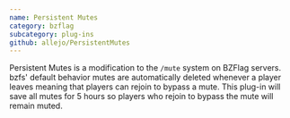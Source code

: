 ```yaml
---
name: Persistent Mutes
category: bzflag
subcategory: plug-ins
github: allejo/PersistentMutes
---
```


Persistent Mutes is a modification to the `/mute` system on BZFlag servers. bzfs' default behavior mutes are automatically deleted whenever a player leaves meaning that players can rejoin to bypass a mute. This plug-in will save all mutes for 5 hours so players who rejoin to bypass the mute will remain muted.
